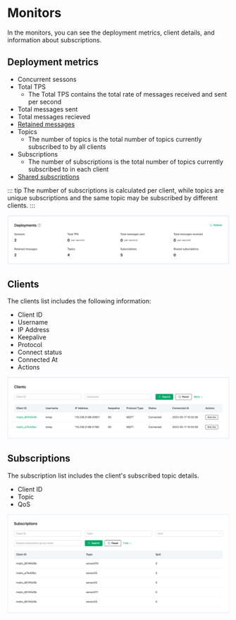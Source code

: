 # Monitors

In the monitors, you can see the deployment metrics, client details, and information about subscriptions.

## Deployment metrics

* Concurrent sessons
* Total TPS
	- The Total TPS contains the total rate of messages received and sent per second
* Total messages sent
* Total messages recieved
* [Retained messages](https://www.emqx.com/en/blog/mqtt5-features-retain-message)
* Topics
	- The number of topics is the total number of topics currently subscribed to by all clients
* Subscriptions
	- The number of subscriptions is the total number of topics currently subscribed to in each client
* [Shared subscriptions](https://www.emqx.com/en/blog/introduction-to-mqtt5-protocol-shared-subscription)

::: tip
The number of subscriptions is calculated per client, while topics are unique subscriptions and the same topic may be subscribed by different clients.
:::

![monitor](./_assets/monitor.png)


## Clients

The clients list includes the following information:

* Client ID
* Username
* IP Address
* Keepalive
* Protocol
* Connect status
* Connected At
* Actions

![client](./_assets/client.png)

## Subscriptions

The subscription list includes the client's subscribed topic details.

* Client ID
* Topic
* QoS

![Subscriptions](./_assets/subscription.png)
